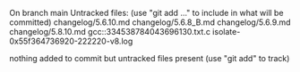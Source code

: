 On branch main
Untracked files:
  (use "git add <file>..." to include in what will be committed)
	changelog/5.6.10.md
	changelog/5.6.8_B.md
	changelog/5.6.9.md
	changelog/5.8.10.md
	gcc::334538784043696130.txt.c
	isolate-0x55f364736920-222220-v8.log

nothing added to commit but untracked files present (use "git add" to track)
